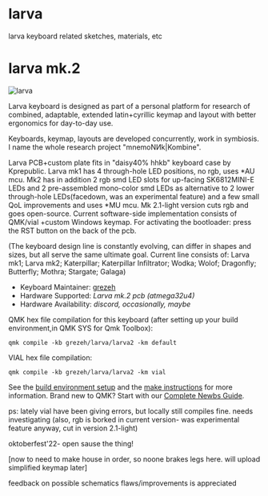 # larva
larva keyboard related sketches, materials, etc

# larva mk.2

![larva](https://user-images.githubusercontent.com/61553650/132993572-15b619b2-919a-49bb-8439-0263a30d82ef.png)

 Larva keyboard is designed as part of a personal platform for research 
of combined, adaptable, extended latin+cyrillic keymap and layout with better ergonomics for day-to-day use.

 Keyboards, keymap, layouts are developed concurrently, work in symbiosis.
I name the whole research project "mnemoNИk|Kombine". 

 Larva PCB+custom plate fits in "daisy40% hhkb" keyboard case by Kprepublic.
Larva mk1 has 4 through-hole LED positions, no rgb, uses *AU mcu. Mk2 has in addition 2 rgb smd LED slots for up-facing SK6812MINI-E LEDs 
and 2 pre-assembled mono-color smd LEDs as alternative to 2 lower through-hole LEDs(facedown, was an experimental feature)
and a few small QoL improvements and uses *MU mcu. Mk 2.1-light version cuts rgb and goes open-source.
Current software-side implementation consists of QMK/vial +custom Windows keymap.
 For activating the bootloader: press the RST button on the back of the pcb.

 (The keyboard design line is constantly evolving, can differ in shapes and sizes, but all serve the same ultimate goal.
 Current line consists of: Larva mk1; Larva mk2; Katerpillar; Katerpillar Infiltrator; Wodka; Wolof; Dragonfly; Butterfly; Mothra; Stargate; Galaga)


* Keyboard Maintainer: [grezeh](https://github.com/grezeh)
* Hardware Supported: *Larva mk.2 pcb (atmega32u4)*
* Hardware Availability: *discord, occasionally, maybe*

QMK hex file compilation for this keyboard (after setting up your build environment,in QMK SYS for Qmk Toolbox):

    qmk compile -kb grezeh/larva/larva2 -km default

VIAL hex file compilation:
    
	qmk compile -kb grezeh/larva/larva2 -km vial

See the [build environment setup](https://docs.qmk.fm/#/getting_started_build_tools)
 and the [make instructions](https://docs.qmk.fm/#/getting_started_make_guide) for more information.
 Brand new to QMK? Start with our [Complete Newbs Guide](https://docs.qmk.fm/#/newbs).
 
 ps: lately vial have been giving errors, but locally still compiles fine. needs investigating
  (also, rgb is borked in current version- was experimental feature anyway, cut in version 2.1-light)
  
  oktoberfest'22- open sause the thing! 
  
  [now to need to make house in order, so noone brakes legs here. will upload simplified keymap later]
  
  feedback on possible schematics flaws/improvements is appreciated
